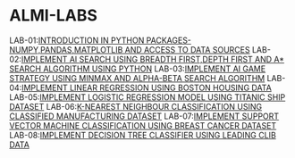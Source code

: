 # ALMI-LABS
LAB-01:[INTRODUCTION IN PYTHON PACKAGES-NUMPY,PANDAS,MATPLOTLIB AND ACCESS TO DATA SOURCES](https://github.com/suresh410-ai/ALMI-LABS/blob/main/lab01.ipynb)
LAB-02:[IMPLEMENT AI SEARCH USING BREADTH FIRST,DEPTH FIRST AND A* SEARCH ALGORITHM USING PYTHON](https://github.com/suresh410-ai/ALMI-LABS/blob/main/lab02.ipynb)
LAB-03:[IMPLEMENT AI GAME STRATEGY USING MINMAX AND ALPHA-BETA SEARCH ALGORITHM](https://github.com/suresh410-ai/ALMI-LABS/blob/main/AIML_LAB_03.ipynb)
LAB-04:[IMPLEMENT LINEAR REGRESSION USING BOSTON HOUSING DATA](https://github.com/suresh410-ai/ALMI-LABS/blob/main/Lab-04.ipynb)
LAB-05:[IMPLEMENT LOGISTIC REGRESSION MODEL USING TITANIC SHIP DATASET](https://github.com/suresh410-ai/ALMI-LABS/blob/main/LAb.05.ipynb)
LAB-06:[K-NEAREST NEIGHBOUR CLASSIFICATION USING CLASSIFIED MANUFACTURING DATASET](https://github.com/suresh410-ai/ALMI-LABS/blob/main/Lab-06.ipynb)
LAB-07:[IMPLEMENT SUPPORT VECTOR MACHINE CLASSIFICATION USING BREAST CANCER DATASET](https://github.com/suresh410-ai/ALMI-LABS/blob/main/AIML_LAB_07.ipynb)
LAB-08:[IMPLEMENT DECISION TREE CLASSIFIER USING LEADING CLIB DATA](https://github.com/suresh410-ai/ALMI-LABS/blob/main/AIML_LAB_08.ipynb)
